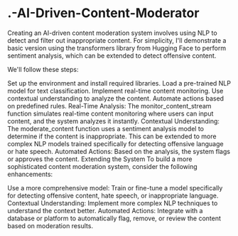 # .-AI-Driven-Content-Moderator
Creating an AI-driven content moderation system involves using NLP to detect and filter out inappropriate content. For simplicity, I'll demonstrate a basic version using the transformers library from Hugging Face to perform sentiment analysis, which can be extended to detect offensive content.

We'll follow these steps:

Set up the environment and install required libraries.
Load a pre-trained NLP model for text classification.
Implement real-time content monitoring.
Use contextual understanding to analyze the content.
Automate actions based on predefined rules.
Real-Time Analysis: The monitor_content_stream function simulates real-time content monitoring where users can input content, and the system analyzes it instantly.
Contextual Understanding: The moderate_content function uses a sentiment analysis model to determine if the content is inappropriate. This can be extended to more complex NLP models trained specifically for detecting offensive language or hate speech.
Automated Actions: Based on the analysis, the system flags or approves the content.
Extending the System
To build a more sophisticated content moderation system, consider the following enhancements:

Use a more comprehensive model: Train or fine-tune a model specifically for detecting offensive content, hate speech, or inappropriate language.
Contextual Understanding: Implement more complex NLP techniques to understand the context better.
Automated Actions: Integrate with a database or platform to automatically flag, remove, or review the content based on moderation results.
